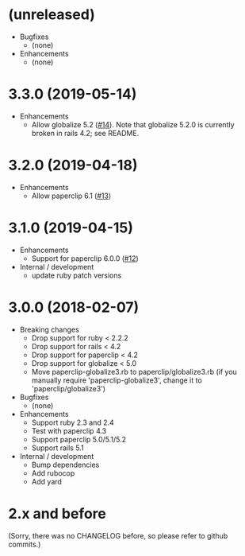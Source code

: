 # (unreleased)

* Bugfixes
    * (none)
* Enhancements
    * (none)

# 3.3.0 (2019-05-14)

* Enhancements
    * Allow globalize 5.2 ([#14](https://github.com/emjot/paperclip-globalize3/pull/14)). 
      Note that globalize 5.2.0 is currently broken in rails 4.2; see README. 

# 3.2.0 (2019-04-18)

* Enhancements
    * Allow paperclip 6.1 ([#13](https://github.com/emjot/paperclip-globalize3/pull/13))

# 3.1.0 (2019-04-15)

* Enhancements
    * Support for paperclip 6.0.0 ([#12](https://github.com/emjot/paperclip-globalize3/pull/12))
* Internal / development
    * update ruby patch versions

# 3.0.0 (2018-02-07)

* Breaking changes 
    * Drop support for ruby < 2.2.2
    * Drop support for rails < 4.2
    * Drop support for paperclip < 4.2
    * Drop support for globalize < 5.0
    * Move paperclip-globalize3.rb to paperclip/globalize3.rb 
      (if you manually require 'paperclip-globalize3', change it to 'paperclip/globalize3')
* Bugfixes
    * (none)
* Enhancements
    * Support ruby 2.3 and 2.4
    * Test with paperclip 4.3
    * Support paperclip 5.0/5.1/5.2
    * Support rails 5.1
* Internal / development
    * Bump dependencies 
    * Add rubocop
    * Add yard

# 2.x and before

(Sorry, there was no CHANGELOG before, so please refer to github commits.)

